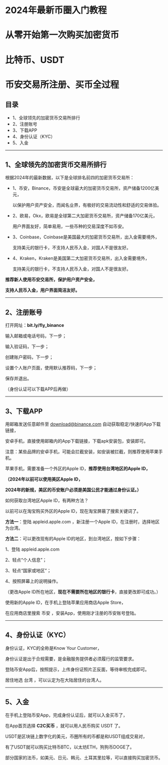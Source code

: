 # 2024年最新币圈入门教程
# 从零开始第一次购买加密货币
# 比特币、USDT
# 币安交易所注册、买币全过程

## **目录**
- 1、全球领先的加密货币交易所排行
- 2、注册账号
- 3、下载APP
- 4、身份认证（KYC）
- 5、入金
---
## **1、全球领先的加密货币交易所排行**
根据2024年的最新数据，以下是全球排名前四的加密货币交易所：

- 1、币安，Binance，币安是全球最大的加密货币交易所，资产储备1200亿美元，

    以保护用户资产安全，而闻名业界，有极好的交易流动性和舒适的交易体验。

- 2、欧易，Okx，欧易是全球第二大加密货币交易所，资产储备170亿美元，

    用户界面友好，简单易用，一些币种的交易深度不如币安。

- 3、Coinbase，Coinbase是美国最大的加密货币交易所，出入金需要境外，

    支持美元的银行卡，不支持人民币入金，对国人不是很友好。 

- 4、Kraken，Kraken是美国第二大加密货币交易所，出入金需要境外，

    支持美元的银行卡，不支持人民币入金，对国人不是很友好。

**推荐新人使用币安交易所，保护用户资产安全，**

**支持人民币入金，用户界面简洁友好。**

---
## **2、注册账号**

打开网址：**bit.ly/fly_binance**

输入邮箱或电话号码，下一步；

输入验证码，下一步；

创建账户密码，下一步；

设置个人账户页面，使用默认推荐码，下一步；

保存并退出。

（身份认证可以下载APP后再做）

---
## **3、下载APP**

用邮箱发送任意邮件至 download@binance.com 自动获取稳定/快速的App下载链接，

安卓手机，直接使用邮箱内的App下载链接，下载apk安装包，安装即可。

注意：某些品牌的安卓手机，可能会拦截安装，如安装被拦截，则推荐使用苹果手机。

苹果手机，需要准备一个外区的Apple ID，**推荐使用台湾地区的Apple ID，**

**（2024年以前可以使用美区Apple ID，**

**2024年的新规，美区的币安账户必须是美国公民才能通过身份认证。）**

如何获取台湾地区Apple ID，有两种方法？

以前可以在淘宝购买外区的Apple ID，现在淘宝屏蔽了搜索关键词了。

**方法一**：登陆 appleid.apple.com ，新注册一个Apple ID，在注册时，选择地区为台湾。

**方法二**：可以更改现有的Apple ID的地区，到台湾地区，按如下步骤：

1、登陆 appleid.apple.com

2、轻点“个人信息”；

3、轻点“国家或地区”；

4、按照屏幕上的说明操作。

（更改Apple ID所在地区，**现在不需要所在地区的银行卡**，直接更改即可成功。）

使用新的Apple ID，在手机上登陆苹果应用商店Apple Store，

在应用商店里搜索 币安 ，安装App，使用刚才注册的币安账号登陆。

---
## **4、身份认证（KYC）**

身份认证，KYC的全称是Know Your Customer，

身份认证是出于合规需要，是金融服务提供者必须履行的监管要求。

登陆币安App后，按照提示，上传身份证照片正反面，等待审核完成即可。

居住地选 台湾 ，可以认定为在大陆居住的台湾人。

---
## **5、入金**
在手机上登陆币安App，完成身份认证后，就可以入金买币了，

在App首页选择 **C2C买币** ，就可以用人民币购买 USDT 了。

USDT是区块链上数字化的美元，币圈所有的币都是和USDT组成交易对，

有了USDT就可以购买比特币BTC，以太坊ETH，狗狗币DOGE了。

部分国家的法币，如美元、日元、韩元、土耳其里拉等，可以直接购买加密货币。


